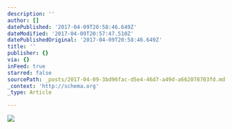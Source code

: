 ```yaml
---
description: ''
author: []
datePublished: '2017-04-09T20:58:46.649Z'
dateModified: '2017-04-09T20:57:47.510Z'
datePublishedOriginal: '2017-04-09T20:58:46.649Z'
title: ''
publisher: {}
via: {}
inFeed: true
starred: false
sourcePath: _posts/2017-04-09-3bd96fac-d5e4-46d7-a49d-a662078703fd.md
_context: 'http://schema.org'
_type: Article

---
```

![](https://the-grid-user-content.s3-us-west-2.amazonaws.com/37ffcd8b-b45b-4449-9d8a-c7ee578492f8.jpg)